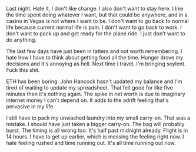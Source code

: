 Last night. Hate it. I don't like change. I also don't want to stay here. I like the time spent doing whatever I want, but that could be anywhere, and in a casino in Vegas is not where I want to be. I don't want to go back to normal life because current normal life is pain. I don't want to go back to work. I don't want to pack up and get ready for the plane ride. I just don't want to do anything.

The last few days have just been in tatters and not worth remembering. I hate how I have to think about getting food all the time. Hunger drove my decisions and it's annoying as hell. Next time I travel, I'm bringing soylent. Fuck this shit.

ETH has been boring. John Hancock hasn't updated my balance and I'm tired of waiting to update my spreadsheet. That felt good for like five minutes then it's nothing again. The spike in net worth is due to imaginary internet money I can't depend on. It adds to the adrift feeling that's pervasive in my life.

I still have to pack my unwashed laundry into my small carry-on. That was a mistake. I should have just taken a bigger carry-on. The bag will probably burst. The timing is all wrong too. It's half past midnight already. Flight is in 14 hours. I have to get up earlier, which is messing the feeling right now. I hate feeling rushed and time running out. It's all time running out now.
